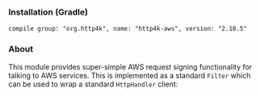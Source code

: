 ### Installation (Gradle)
```compile group: "org.http4k", name: "http4k-aws", version: "2.18.5"```

### About

This module provides super-simple AWS request signing functionality for talking to AWS services. This is implemented as a standard `Filter` which can be used to wrap a standard `HttpHandler` client:

<script src="http://gist-it.appspot.com/https://github.com/http4k/http4k/blob/master/src/docs/guide/modules/aws/example.kt"></script>

